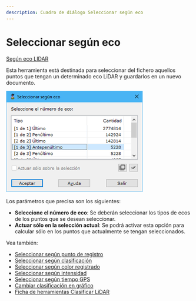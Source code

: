 ```yaml
---
description: Cuadro de diálogo Seleccionar según eco
---
```


# Seleccionar según eco

[Según eco LIDAR](/mdtopx/modulo-laser/segun-eco-lidar/)

Esta herramienta está destinada para seleccionar del fichero aquellos puntos que tengan un determinado eco LiDAR y guardarlos en un nuevo documento.

![Cuadro de diálogo Seleccionar según eco](../../../.gitbook/assets/image-134.png)

Los parámetros que precisa son los siguientes:

* **Seleccione el número de eco**: Se deberán seleccionar los tipos de ecos de los puntos que se desean seleccionar.
* **Actuar sólo en la selección actual**: Se podrá activar esta opción para calcular sólo en los puntos que actualmente se tengan seleccionados.

Vea también:

* [Seleccionar según punto de registro](/mdtopx/modulo-laser/segun-punto-de-registro/seleccionar-segun-punto-de-registro.md)
* [Seleccionar según clasificación](/mdtopx/modulo-laser/segun-clasificacion-lidar/seleccionar-segun-clasificacion.md)
* [Seleccionar según color registrado](/mdtopx/modulo-laser/segun-color-registrado/seleccionar-segun-color-registrado.md)
* [Seleccionar según intensidad](/mdtopx/modulo-laser/segun-intensidad/seleccionar-segun-intensidad.md)
* [Seleccionar según tiempo GPS](/mdtopx/modulo-laser/segun-tiempo-gps/seleccionar-segun-tiempo-gps.md)
* [Cambiar clasificación en gráfico](/mdtopx/modulo-laser/editar/cambiar-clasificacion-en-grafico.md)
* [Ficha de herramientas Clasificar LiDAR](/mdtopx/fichas-de-herramientas/ficha-de-herramientas-clasificar-lidar.md)
